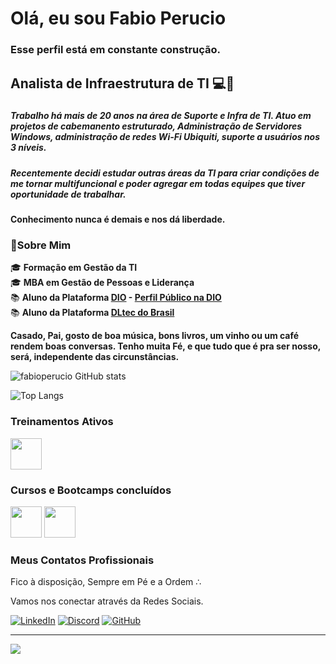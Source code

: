 # Olá, eu sou Fabio Perucio

### Esse perfil está em constante construção.

## Analista de Infraestrutura de TI 💻🛜

###

##### Trabalho há mais de 20 anos na área de Suporte e Infra de TI. Atuo em projetos de cabemanento estruturado, Administração de Servidores Windows, administração de redes Wi-Fi Ubiquiti, suporte a usuários nos 3 níveis.
##### Recentemente decidi estudar outras áreas da TI para criar condições de me tornar multifuncional e poder agregar em todas equipes que tiver oportunidade de trabalhar. 
#### Conhecimento nunca é demais e nos dá liberdade.

### 🔎**Sobre Mim**

🎓 **Formação em Gestão da TI**  
🎓 **MBA em Gestão de Pessoas e Liderança**  
📚 **Aluno da Plataforma [DIO](http://dio.me) - [Perfil Público na DIO](https://www.dio.me/users/fabioperucio)**  
📚 **Aluno da Plataforma [DLtec do Brasil](www.dltec.com.br)**  

**Casado, Pai, gosto de boa música, bons livros, um vinho ou um café rendem boas conversas. Tenho muita Fé, e que tudo que é pra ser nosso, será, independente das circunstâncias.**

![fabioperucio GitHub stats](https://github-readme-stats.vercel.app/api?username=fabioperucio&show_icons=true&theme=radical) 

![Top Langs](https://github-readme-stats.vercel.app/api/top-langs/?username=fabioperucio&langs_count=8&theme=dracula)


<!--### Algumas das minhas habilidades profissionais - em construção 🚧

 ![Windows](https://img.shields.io/badge/Windows-017AD7?logo=windows&logoColor=white&style=for-the-badge)  ![Linux](https://img.shields.io/badge/Linux-E34F26?logo=linux&logoColor=black&style=for-the-badge
)-->

### Treinamentos Ativos


[<img src="https://assets.dio.me/N3ET28fsUKPyJZb6mh6vdqhVziWjbk3xPNlE_velBWs/f:webp/h:120/q:80/L3RyYWNrcy85NzIyOTdkYy00MzU3LTRhZjQtYWJlYS04OWEzODg1M2E5NDkucG5n" height="50"></a>](https://web.dio.me/track/b9eb6374-fbd0-4a21-8747-9f25e8371f03)

### Cursos e Bootcamps concluídos


[<img src="https://assets.dio.me/vKS7Q5G0wquZ8uE6GlzHCIP3mgAOcl-1TZg4zvTvgho/f:webp/h:120/q:80/L3RyYWNrcy80YzRjNzc2MC1hY2YwLTQ5MjctOTdhMS01ZjQ3ZWFlMDExYWQucG5n" height="50"></a>](https://web.dio.me/track/santander-linux-para-iniciantes) [<img src="https://assets.dio.me/1NkLJXos8kOI3HcFX6Ya29zHtEnXjFkpiSHleUrEvX8/f:webp/h:120/q:80/L3RyYWNrcy82MDY4MjNjMi04YTczLTQ2NTUtOTQ3ZC1kNDFiOTkxYmFmMTIucG5n" height="50"></a>](https://web.dio.me/track/linux-experience)


### Meus Contatos Profissionais

Fico à disposição, Sempre em Pé e a Ordem ∴  

Vamos nos conectar através da Redes Sociais.

[![LinkedIn](https://img.shields.io/badge/LinkedIn-0077B5?style=for-the-badge&logo=linkedin&logoColor=white)](https://www.linkedin.com/in/fabioperucio/) [![Discord](https://img.shields.io/badge/Discord-7289DA?style=for-the-badge&logo=discord&logoColor=white)](https://discord.com/channels/@fabioperucio/) [![GitHub](https://img.shields.io/badge/GitHub-100000?style=for-the-badge&logo=github&logoColor=white)](https://github.com/fabioperucio)


____________________________________________________________________________

![](https://komarev.com/ghpvc/?username=fabioperucio&color=orange)


